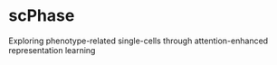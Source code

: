 # scPhase
Exploring phenotype-related single-cells through attention-enhanced representation learning
